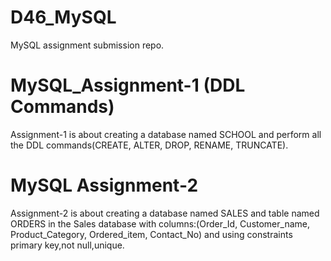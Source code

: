 # D46_MySQL
MySQL assignment submission repo.

# MySQL_Assignment-1 (DDL Commands)
Assignment-1 is about creating a database named SCHOOL and perform all the DDL commands(CREATE, ALTER, DROP, RENAME, TRUNCATE).

# MySQL Assignment-2
Assignment-2 is about creating a database named SALES and table named ORDERS in the Sales database with columns:(Order_Id, Customer_name, Product_Category, Ordered_item, Contact_No) and using constraints primary key,not null,unique.
